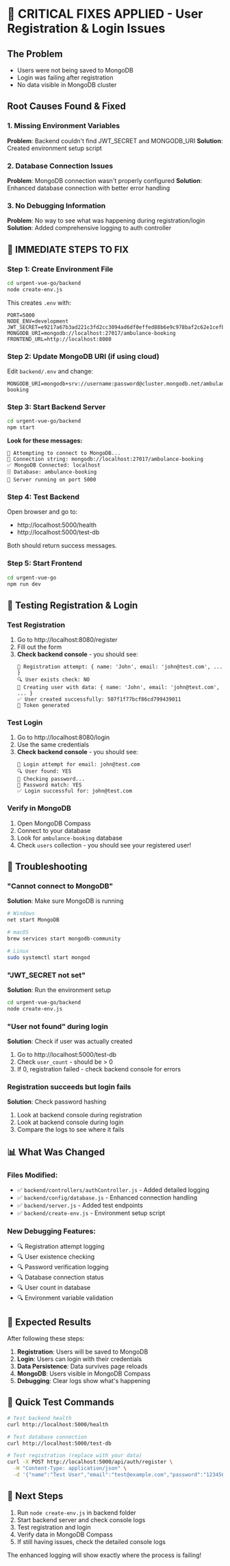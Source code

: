 # 🚨 CRITICAL FIXES APPLIED - User Registration & Login Issues

## The Problem

- Users were not being saved to MongoDB
- Login was failing after registration
- No data visible in MongoDB cluster

## Root Causes Found & Fixed

### 1. Missing Environment Variables

**Problem**: Backend couldn't find JWT_SECRET and MONGODB_URI
**Solution**: Created environment setup script

### 2. Database Connection Issues

**Problem**: MongoDB connection wasn't properly configured
**Solution**: Enhanced database connection with better error handling

### 3. No Debugging Information

**Problem**: No way to see what was happening during registration/login
**Solution**: Added comprehensive logging to auth controller

## 🔧 IMMEDIATE STEPS TO FIX

### Step 1: Create Environment File

```bash
cd urgent-vue-go/backend
node create-env.js
```

This creates `.env` with:

```
PORT=5000
NODE_ENV=development
JWT_SECRET=e9217a67b3ad221c3fd2cc3094ad6df0effed88b6e9c978baf2c62e1cefbfd0de80d40008cd503f0ca51c8845f2b89788218c6414e3650b2c7495d224b7a5974
MONGODB_URI=mongodb://localhost:27017/ambulance-booking
FRONTEND_URL=http://localhost:8080
```

### Step 2: Update MongoDB URI (if using cloud)

Edit `backend/.env` and change:

```
MONGODB_URI=mongodb+srv://username:password@cluster.mongodb.net/ambulance-booking
```

### Step 3: Start Backend Server

```bash
cd urgent-vue-go/backend
npm start
```

**Look for these messages:**

```
🔌 Attempting to connect to MongoDB...
📡 Connection string: mongodb://localhost:27017/ambulance-booking
✅ MongoDB Connected: localhost
🗄️ Database: ambulance-booking
🚀 Server running on port 5000
```

### Step 4: Test Backend

Open browser and go to:

- http://localhost:5000/health
- http://localhost:5000/test-db

Both should return success messages.

### Step 5: Start Frontend

```bash
cd urgent-vue-go
npm run dev
```

## 🧪 Testing Registration & Login

### Test Registration

1. Go to http://localhost:8080/register
2. Fill out the form
3. **Check backend console** - you should see:
   ```
   📝 Registration attempt: { name: 'John', email: 'john@test.com', ... }
   🔍 User exists check: NO
   👤 Creating user with data: { name: 'John', email: 'john@test.com', ... }
   ✅ User created successfully: 507f1f77bcf86cd799439011
   🔑 Token generated
   ```

### Test Login

1. Go to http://localhost:8080/login
2. Use the same credentials
3. **Check backend console** - you should see:
   ```
   🔐 Login attempt for email: john@test.com
   🔍 User found: YES
   🔑 Checking password...
   🔑 Password match: YES
   ✅ Login successful for: john@test.com
   ```

### Verify in MongoDB

1. Open MongoDB Compass
2. Connect to your database
3. Look for `ambulance-booking` database
4. Check `users` collection - you should see your registered user!

## 🐛 Troubleshooting

### "Cannot connect to MongoDB"

**Solution**: Make sure MongoDB is running

```bash
# Windows
net start MongoDB

# macOS
brew services start mongodb-community

# Linux
sudo systemctl start mongod
```

### "JWT_SECRET not set"

**Solution**: Run the environment setup

```bash
cd urgent-vue-go/backend
node create-env.js
```

### "User not found" during login

**Solution**: Check if user was actually created

1. Go to http://localhost:5000/test-db
2. Check `user_count` - should be > 0
3. If 0, registration failed - check backend console for errors

### Registration succeeds but login fails

**Solution**: Check password hashing

1. Look at backend console during registration
2. Look at backend console during login
3. Compare the logs to see where it fails

## 📊 What Was Changed

### Files Modified:

- ✅ `backend/controllers/authController.js` - Added detailed logging
- ✅ `backend/config/database.js` - Enhanced connection handling
- ✅ `backend/server.js` - Added test endpoints
- ✅ `backend/create-env.js` - Environment setup script

### New Debugging Features:

- 🔍 Registration attempt logging
- 🔍 User existence checking
- 🔍 Password verification logging
- 🔍 Database connection status
- 🔍 User count in database
- 🔍 Environment variable validation

## 🎯 Expected Results

After following these steps:

1. **Registration**: Users will be saved to MongoDB
2. **Login**: Users can login with their credentials
3. **Data Persistence**: Data survives page reloads
4. **MongoDB**: Users visible in MongoDB Compass
5. **Debugging**: Clear logs show what's happening

## 🚀 Quick Test Commands

```bash
# Test backend health
curl http://localhost:5000/health

# Test database connection
curl http://localhost:5000/test-db

# Test registration (replace with your data)
curl -X POST http://localhost:5000/api/auth/register \
  -H "Content-Type: application/json" \
  -d '{"name":"Test User","email":"test@example.com","password":"123456","role":"patient"}'
```

## 📝 Next Steps

1. Run `node create-env.js` in backend folder
2. Start backend server and check console logs
3. Test registration and login
4. Verify data in MongoDB Compass
5. If still having issues, check the detailed console logs

The enhanced logging will show exactly where the process is failing!

